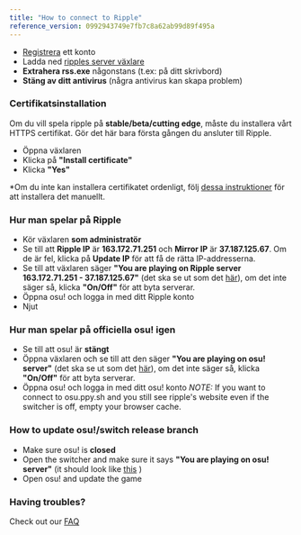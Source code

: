 ```yaml
---
title: "How to connect to Ripple"
reference_version: 0992943749e7fb7c8a62ab99d89f495a
---
```

- [Registrera](http://ripple.moe/index.php?p=3) ett konto  
- Ladda ned [ripples server växlare](https://mu.nyodev.xyz/upd.php?id=18)
- **Extrahera rss.exe** någonstans (t.ex: på ditt skrivbord)  
- **Stäng av ditt antivirus** (några antivirus kan skapa problem)  


### Certifikatsinstallation
Om du vill spela ripple på **stable/beta/cutting edge**, måste du installera vårt HTTPS certifikat.
Gör det här bara första gången du ansluter till Ripple.

- Öppna växlaren
- Klicka på **"Install certificate"**  
- Klicka **"Yes"**  

*Om du inte kan installera certifikatet ordenligt, följ [dessa instruktioner](https://ripple.moe/index.php?p=16&id=12) för att installera det manuellt.

### Hur man spelar på Ripple
- Kör växlaren **som administratör**  
- Se till att **Ripple IP** är **163.172.71.251** och **Mirror IP** är **37.187.125.67**. Om de är fel, klicka på  **Update IP** för att få de rätta IP-addresserna.
- Se till att växlaren säger **"You are playing on Ripple server 163.172.71.251 - 37.187.125.67"** (det ska se ut som det [här](https://b.catgirlsare.sexy/xqJw.png)), om det inte säger så, klicka **"On/Off"** för att byta serverar.  
- Öppna osu! och logga in med ditt Ripple konto  
- Njut  

### Hur man spelar på officiella osu! igen
- Se till att osu! är **stängt**  
- Öppna växlaren och se till att den säger **"You are playing on osu! server"** (det ska se ut som det [här](https://b.catgirlsare.sexy/c_lb.png)), om det inte säger så, klicka **"On/Off"** för att byta serverar.
- Öppna osu! och logga in med ditt osu! konto
_NOTE:_ If you want to connect to osu.ppy.sh and you still see ripple's website even if the switcher is off, empty your browser cache.

### How to update osu!/switch release branch
- Make sure osu! is **closed**  
- Open the switcher and make sure it says **"You are playing on osu! server"** (it should look like [this](https://b.catgirlsare.sexy/c_lb.png) )  
- Open osu! and update the game

### Having troubles?

Check out our [FAQ](https://ripple.moe/doc/5)
